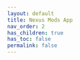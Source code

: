 ```yaml
---
layout: default
title: Nexus Mods App
nav_order: 2
has_children: true
has_toc: false
permalink: false
---
```


